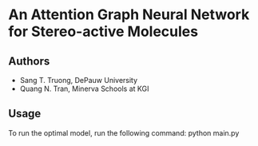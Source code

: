 # An Attention Graph Neural Network for Stereo-active Molecules

## Authors
- Sang T. Truong, DePauw University
- Quang N. Tran, Minerva Schools at KGI

## Usage
To run the optimal model, run the following command: 
python main.py 
